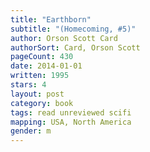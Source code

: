 ```yaml
---
title: "Earthborn"
subtitle: "(Homecoming, #5)"
author: Orson Scott Card
authorSort: Card, Orson Scott
pageCount: 430
date: 2014-01-01
written: 1995
stars: 4
layout: post
category: book
tags: read unreviewed scifi
mapping: USA, North America
gender: m
---
```

